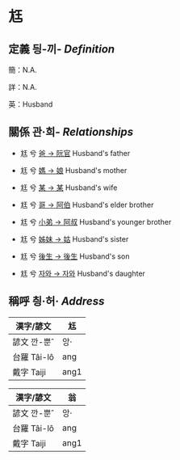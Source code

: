 # 尪
## 定義 딍-끼- _Definition_
簡：N.A.

詳：N.A.

英：Husband

## 關係 관·희- _Relationships_

- 尪 兮 [爸 → 阮官](member57.md) Husband's father

- 尪 兮 [媽 → 娘](member58.md) Husband's mother

- 尪 兮 [某 → 某](member18.md) Husband's wife

- 尪 兮 [哥 → 阿伯](member59.md) Husband's elder brother

- 尪 兮 [小弟 → 阿叔](member60.md) Husband's younger brother

- 尪 兮 [姊妹 → 姑](member61.md) Husband's sister

- 尪 兮 [後生 → 後生](member19.md) Husband's son

- 尪 兮 [자와 → 자와](member20.md) Husband's daughter



## 稱呼 칑·허· _Address_

漢字/諺文 | 尪
--- | ---
諺文 깐-뿐ˆ | 앙·
台羅 Tâi-lô | ang
戴字 Taiji | ang1


漢字/諺文 | 翁
--- | ---
諺文 깐-뿐ˆ | 앙·
台羅 Tâi-lô | ang
戴字 Taiji | ang1


